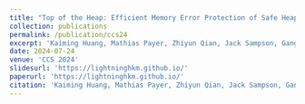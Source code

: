 ```yaml
---
title: "Top of the Heap: Efficient Memory Error Protection of Safe Heap Objects"
collection: publications
permalink: /publication/ccs24
excerpt: 'Kaiming Huang, Mathias Payer, Zhiyun Qian, Jack Sampson, Gang Tan, Trent Jaeger.'
date: 2024-07-24
venue: 'CCS 2024'
slidesurl: 'https://lightninghkm.github.io/'
paperurl: 'https://lightninghkm.github.io/'
citation: 'Kaiming Huang, Mathias Payer, Zhiyun Qian, Jack Sampson, Gang Tan, Trent Jaeger. (2024). &quot;Top of the Heap: Efficient Memory Error Protection of Safe Heap Objects&quot; <i>CCS 2024</i>.'
---
```

